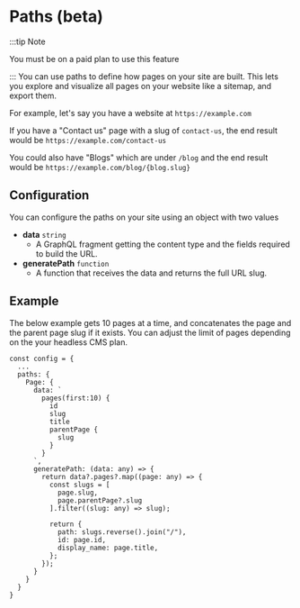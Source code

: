 # Paths (beta)
:::tip Note

You must be on a paid plan to use this feature

:::
You can use paths to define how pages on your site are built. This lets you explore and visualize all pages on your website like a sitemap, and export them.

For example, let's say you have a website at `https://example.com`

If you have a "Contact us" page with a slug of `contact-us`, the end result would be `https://example.com/contact-us`

You could also have "Blogs" which are under `/blog` and the end result would be `https://example.com/blog/{blog.slug}`


## Configuration
You can configure the paths on your site using an object with two values

- **data** `string`
  - A GraphQL fragment getting the content type and the fields required to build the URL.
- **generatePath** `function`
  - A function that receives the data and returns the full URL slug.

## Example
The below example gets 10 pages at a time, and concatenates the page and the parent page slug if it exists. You can adjust the limit of pages depending on the your headless CMS plan.
```
const config = {
  ...
  paths: {
    Page: {
      data: `
        pages(first:10) {
          id
          slug
          title
          parentPage {
            slug
          }
        }
      `,
      generatePath: (data: any) => {
        return data?.pages?.map((page: any) => {
          const slugs = [
            page.slug,
            page.parentPage?.slug
          ].filter((slug: any) => slug);

          return {
            path: slugs.reverse().join("/"),
            id: page.id,
            display_name: page.title,
          };
        });
      }
    }
  }
}
  ```